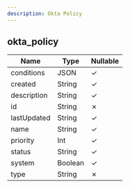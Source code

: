 ```yaml
---
description: Okta Policy
---
```

okta_policy
-----------

| **Name**    | **Type** | **Nullable** |
| ----------- | -------- | ------------ |
| conditions  | JSON     | &check;      |
| created     | String   | &check;      |
| description | String   | &check;      |
| id          | String   | &cross;      |
| lastUpdated | String   | &check;      |
| name        | String   | &check;      |
| priority    | Int      | &check;      |
| status      | String   | &check;      |
| system      | Boolean  | &check;      |
| type        | String   | &cross;      |
